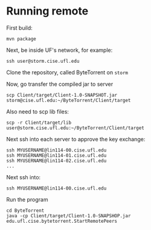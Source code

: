 # Running remote

First build:
```
mvn package
```
    
Next, be inside UF's network, for example:
```
ssh user@storm.cise.ufl.edu
```             

Clone the repository, called ByteTorrent on `storm`


Now, go transfer the compiled jar to server
```
scp Client/target/Client-1.0-SNAPSHOT.jar storm@cise.ufl.edu:~/ByteTorrent/Client/target
```
Also need to scp lib files:
```
scp -r Client/target/lib user@storm.cise.ufl.edu:~/ByteTorrent/Client/target
```

Next ssh into each server to approve the key exchange:
```
ssh MYUSERNAME@lin114-00.cise.ufl.edu
ssh MYUSERNAME@lin114-01.cise.ufl.edu
ssh MYUSERNAME@lin114-02.cise.ufl.edu
...
```

Next ssh into:
```
ssh MYUSERNAME@lin114-00.cise.ufl.edu
```

Run the program
```
cd ByteTorrent
java -cp Client/target/Client-1.0-SNAPSHOP.jar edu.ufl.cise.bytetorrent.StartRemotePeers
```


